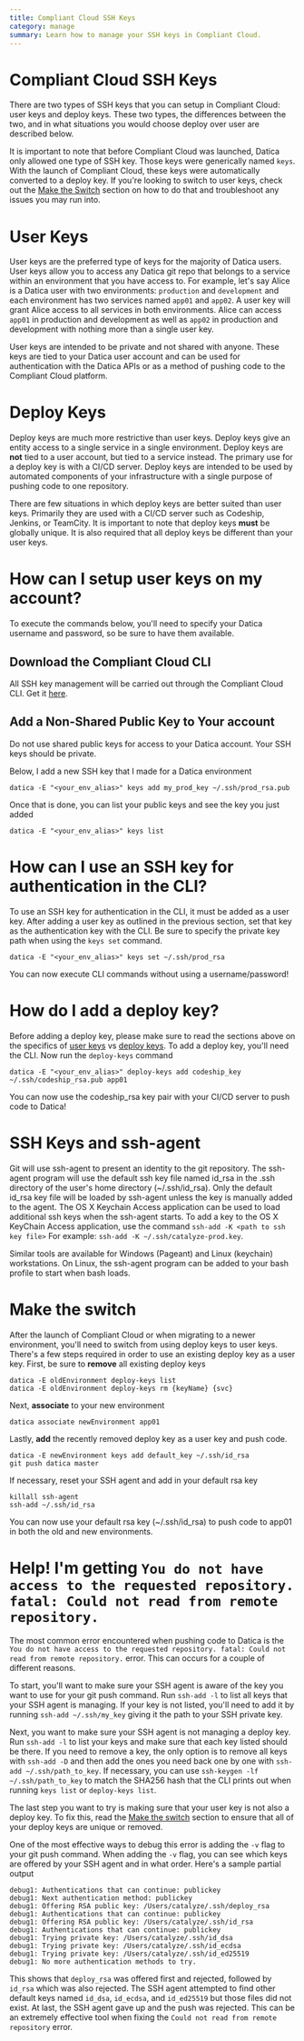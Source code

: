 ```yaml
---
title: Compliant Cloud SSH Keys
category: manage
summary: Learn how to manage your SSH keys in Compliant Cloud.
---
```


# Compliant Cloud SSH Keys

There are two types of SSH keys that you can setup in Compliant Cloud: user keys and deploy keys. These two types, the differences between the two, and in what situations you would choose deploy over user are described below.

It is important to note that before Compliant Cloud was launched, Datica only allowed one type of SSH key. Those keys were generically named `keys`. With the launch of Compliant Cloud, these keys were automatically converted to a deploy key. If you're looking to switch to user keys, check out the [Make the Switch](#make-the-switch) section on how to do that and troubleshoot any issues you may run into.

# User Keys

User keys are the preferred type of keys for the majority of Datica users. User keys allow you to access any Datica git repo that belongs to a service within an environment that you have access to. For example, let's say Alice is a Datica user with two environments: `production` and `development` and each environment has two services named `app01` and `app02`. A user key will grant Alice access to all services in both environments. Alice can access `app01` in production and development as well as `app02` in production and development with nothing more than a single user key.

User keys are intended to be private and not shared with anyone. These keys are tied to your Datica user account and can be used for authentication with the Datica APIs or as a method of pushing code to the Compliant Cloud platform.

# Deploy Keys

Deploy keys are much more restrictive than user keys. Deploy keys give an entity access to a single service in a single environment. Deploy keys are **not** tied to a user account, but tied to a service instead. The primary use for a deploy key is with a CI/CD server. Deploy keys are intended to be used by automated components of your infrastructure with a single purpose of pushing code to one repository.

There are few situations in which deploy keys are better suited than user keys. Primarily they are used with a CI/CD server such as Codeship, Jenkins, or TeamCity. It is important to note that deploy keys **must** be globally unique. It is also required that all deploy keys be different than your user keys.

# How can I setup user keys on my account?

To execute the commands below, you'll need to specify your Datica username and password, so be sure to have them available.

## Download the Compliant Cloud CLI

All SSH key management will be carried out through the Compliant Cloud CLI. Get it [here](https://github.com/daticahealth/cli).

## Add a Non-Shared Public Key to Your account

Do not use shared public keys for access to your Datica account. Your SSH keys should be private.

Below, I add a new SSH key that I made for a Datica environment

```
datica -E "<your_env_alias>" keys add my_prod_key ~/.ssh/prod_rsa.pub
```

Once that is done, you can list your public keys and see the key you just added

```
datica -E "<your_env_alias>" keys list
```

# How can I use an SSH key for authentication in the CLI?

To use an SSH key for authentication in the CLI, it must be added as a user key. After adding a user key as outlined in the previous section, set that key as the authentication key with the CLI. Be sure to specify the private key path when using the `keys set` command.

```
datica -E "<your_env_alias>" keys set ~/.ssh/prod_rsa
```

You can now execute CLI commands without using a username/password!

# How do I add a deploy key?

Before adding a deploy key, please make sure to read the sections above on the specifics of [user keys](#user-keys) vs [deploy keys](#deploy-keys). To add a deploy key, you'll need the CLI. Now run the `deploy-keys` command

```
datica -E "<your_env_alias>" deploy-keys add codeship_key ~/.ssh/codeship_rsa.pub app01
```

You can now use the codeship_rsa key pair with your CI/CD server to push code to Datica!

# SSH Keys and ssh-agent

Git will use ssh-agent to present an identity to the git repository. The ssh-agent program will use the default ssh key file named id_rsa in the .ssh directory of the user's home directory (~/.ssh/id_rsa). Only the default id_rsa key file will be loaded by ssh-agent unless the key is manually added to the agent. The OS X Keychain Access application can be used to load additional ssh keys when the ssh-agent starts. To add a key to the OS X KeyChain Access application, use the command `ssh-add -K <path to ssh key file>` For example: `ssh-add -K ~/.ssh/catalyze-prod.key`.

Similar tools are available for Windows (Pageant) and Linux (keychain) workstations. On Linux, the ssh-agent program can be added to your bash profile to start when bash loads.

# Make the switch

After the launch of Compliant Cloud or when migrating to a newer environment, you'll need to switch from using deploy keys to user keys. There's a few steps required in order to use an existing deploy key as a user key. First, be sure to **remove** all existing deploy keys

```
datica -E oldEnvironment deploy-keys list
datica -E oldEnvironment deploy-keys rm {keyName} {svc}
```

Next, **associate** to your new environment

```
datica associate newEnvironment app01
```

Lastly, **add** the recently removed deploy key as a user key and push code.

```
datica -E newEnvironment keys add default_key ~/.ssh/id_rsa
git push datica master
```

If necessary, reset your SSH agent and add in your default rsa key

```
killall ssh-agent
ssh-add ~/.ssh/id_rsa
```

You can now use your default rsa key (~/.ssh/id_rsa) to push code to app01 in both the old and new environments.

# Help! I'm getting `You do not have access to the requested repository. fatal: Could not read from remote repository.`

The most common error encountered when pushing code to Datica is the `You do not have access to the requested repository. fatal: Could not read from remote repository.` error. This can occurs for a couple of different reasons.

To start, you'll want to make sure your SSH agent is aware of the key you want to use for your git push command. Run `ssh-add -l` to list all keys that your SSH agent is managing. If your key is not listed, you'll need to add it by running `ssh-add ~/.ssh/my_key` giving it the path to your SSH private key.

Next, you want to make sure your SSH agent is not managing a deploy key. Run `ssh-add -l` to list your keys and make sure that each key listed should be there. If you need to remove a key, the only option is to remove all keys with `ssh-add -D` and then add the ones you need back one by one with `ssh-add ~/.ssh/path_to_key`. If necessary, you can use `ssh-keygen -lf ~/.ssh/path_to_key` to match the SHA256 hash that the CLI prints out when running `keys list` or `deploy-keys list`.

The last step you want to try is making sure that your user key is not also a deploy key. To fix this, read the [Make the switch](#make-the-switch) section to ensure that all of your deploy keys are unique or removed.

One of the most effective ways to debug this error is adding the `-v` flag to your git push command. When adding the `-v` flag, you can see which keys are offered by your SSH agent and in what order. Here's a sample partial output

```
debug1: Authentications that can continue: publickey
debug1: Next authentication method: publickey
debug1: Offering RSA public key: /Users/catalyze/.ssh/deploy_rsa
debug1: Authentications that can continue: publickey
debug1: Offering RSA public key: /Users/catalyze/.ssh/id_rsa
debug1: Authentications that can continue: publickey
debug1: Trying private key: /Users/catalyze/.ssh/id_dsa
debug1: Trying private key: /Users/catalyze/.ssh/id_ecdsa
debug1: Trying private key: /Users/catalyze/.ssh/id_ed25519
debug1: No more authentication methods to try.
```

This shows that `deploy_rsa` was offered first and rejected, followed by `id_rsa` which was also rejected. The SSH agent attempted to find other default keys named `id_dsa`, `id_ecdsa`, and `id_ed25519` but those files did not exist. At last, the SSH agent gave up and the push was rejected. This can be an extremely effective tool when fixing the `Could not read from remote repository` error.
